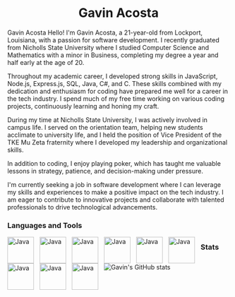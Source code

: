 <html lang="en">
  <head>
    <meta charset="UTF-8" />
    <meta name="viewport" content="width=device-width, initial-scale=1.0" />
  </head>
  <body>
    <h1 align="center">Gavin Acosta</h1>

   <p>Gavin Acosta
Hello! I'm Gavin Acosta, a 21-year-old from Lockport, Louisiana, with a passion for software development. I recently graduated from Nicholls State University where I studied Computer Science and Mathematics with a minor in Business, completing my degree a year and half early at the age of 20.

Throughout my academic career, I developed strong skills in JavaScript, Node.js, Express.js, SQL, Java, C#, and C. These skills combined with my dedication and enthusiasm for coding have prepared me well for a career in the tech industry. I spend much of my free time working on various coding projects, continuously learning and honing my craft.

During my time at Nicholls State University, I was actively involved in campus life. I served on the orientation team, helping new students acclimate to university life, and I held the position of Vice President of the TKE Mu Zeta fraternity where I developed my leadership and organizational skills.

In addition to coding, I enjoy playing poker, which has taught me valuable lessons in strategy, patience, and decision-making under pressure.

I'm currently seeking a job in software development where I can leverage my skills and experiences to make a positive impact on the tech industry. I am eager to contribute to innovative projects and collaborate with talented professionals to drive technological advancements.</p>

   <h3>Languages and Tools</h3>
    <img
      src="https://cdn.jsdelivr.net/gh/devicons/devicon@latest/icons/javascript/javascript-original.svg"
      align="left"
      alt="Java"
      width="60px"
      style="padding-right: 10px"
    />
    <img
      src="https://cdn.jsdelivr.net/gh/devicons/devicon@latest/icons/java/java-original-wordmark.svg"
      align="left"
      alt="Java"
      width="60px"
      style="padding-right: 10px"
    />
    <img
      src="https://cdn.jsdelivr.net/gh/devicons/devicon@latest/icons/microsoftsqlserver/microsoftsqlserver-original-wordmark.svg"
      align="left"
      alt="Java"
      width="60px"
      style="padding-right: 10px"
    />
    <img
      src="https://cdn.jsdelivr.net/gh/devicons/devicon@latest/icons/nodejs/nodejs-original-wordmark.svg"
      align="left"
      alt="Java"
      width="60px"
      style="padding-right: 10px"
    />
    <img
      src="https://cdn.jsdelivr.net/gh/devicons/devicon@latest/icons/express/express-original-wordmark.svg"
      align="left"
      alt="Java"
      width="60px"
      style="padding-right: 10px"
    />
    <img
      src="https://cdn.jsdelivr.net/gh/devicons/devicon@latest/icons/html5/html5-original-wordmark.svg"
      align="left"
      alt="Java"
      width="60px"
      style="padding-right: 10px"
    />
    <img
      src="https://cdn.jsdelivr.net/gh/devicons/devicon@latest/icons/css3/css3-original-wordmark.svg"
      align="left"
      alt="Java"
      width="60px"
      style="padding-right: 10px"
    />
    <img
      src="https://cdn.jsdelivr.net/gh/devicons/devicon@latest/icons/c/c-original.svg"
      align="left"
      alt="Java"
      width="60px"
      style="padding-right: 10px"
    />
    <img
      src="https://cdn.jsdelivr.net/gh/devicons/devicon@latest/icons/csharp/csharp-original.svg"
      align="left"
      alt="Java"
      width="60px"
      style="padding-right: 10px"
    />

<!-- End Images -->

##

<h3>Stats</h3>

![Gavin's GitHub stats](https://github-readme-stats.vercel.app/api?username=Defiantearth&show_icons=true&theme=gruvbox)

  </body>
</html>
